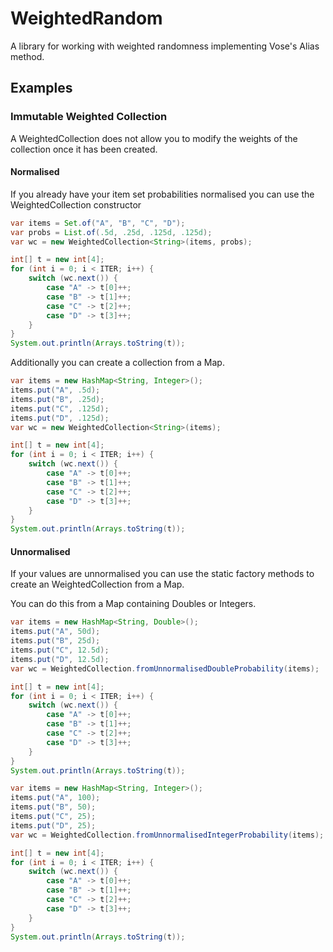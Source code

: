 # WeightedRandom

A library for working with weighted randomness implementing Vose's Alias method.

## Examples

### Immutable Weighted Collection

A WeightedCollection does not allow you to modify the weights of the collection once it has been created.

#### Normalised

If you already have your item set probabilities normalised you can use the WeightedCollection constructor

```java
var items = Set.of("A", "B", "C", "D");
var probs = List.of(.5d, .25d, .125d, .125d);
var wc = new WeightedCollection<String>(items, probs);

int[] t = new int[4];
for (int i = 0; i < ITER; i++) {
    switch (wc.next()) {
        case "A" -> t[0]++;
        case "B" -> t[1]++;
        case "C" -> t[2]++;
        case "D" -> t[3]++;
    }
}
System.out.println(Arrays.toString(t));
```

Additionally you can create a collection from a Map.

```java
var items = new HashMap<String, Integer>();
items.put("A", .5d);
items.put("B", .25d);
items.put("C", .125d);
items.put("D", .125d);
var wc = new WeightedCollection<String>(items);

int[] t = new int[4];
for (int i = 0; i < ITER; i++) {
    switch (wc.next()) {
        case "A" -> t[0]++;
        case "B" -> t[1]++;
        case "C" -> t[2]++;
        case "D" -> t[3]++;
    }
}
System.out.println(Arrays.toString(t));
```

#### Unnormalised
If your values are unnormalised you can use the static factory methods to create an WeightedCollection from a Map.

You can do this from a Map containing Doubles or Integers.

```java
var items = new HashMap<String, Double>();
items.put("A", 50d);
items.put("B", 25d);
items.put("C", 12.5d);
items.put("D", 12.5d);
var wc = WeightedCollection.fromUnnormalisedDoubleProbability(items);

int[] t = new int[4];
for (int i = 0; i < ITER; i++) {
    switch (wc.next()) {
        case "A" -> t[0]++;
        case "B" -> t[1]++;
        case "C" -> t[2]++;
        case "D" -> t[3]++;
    }
}
System.out.println(Arrays.toString(t));
```

```java
var items = new HashMap<String, Integer>();
items.put("A", 100);
items.put("B", 50);
items.put("C", 25);
items.put("D", 25);
var wc = WeightedCollection.fromUnnormalisedIntegerProbability(items);

int[] t = new int[4];
for (int i = 0; i < ITER; i++) {
    switch (wc.next()) {
        case "A" -> t[0]++;
        case "B" -> t[1]++;
        case "C" -> t[2]++;
        case "D" -> t[3]++;
    }
}
System.out.println(Arrays.toString(t));
```